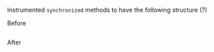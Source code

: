 Instrumented `synchronized` methods to have the following structure (?)

Before

``` java
```

After

``` java
```